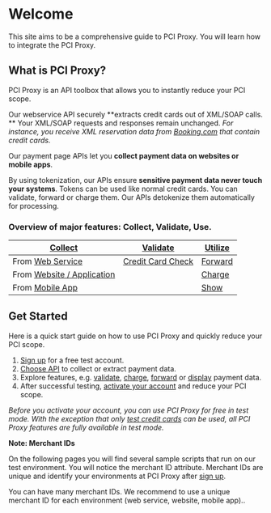 # Welcome

This site aims to be a comprehensive guide to PCI Proxy. You will learn how to integrate the PCI Proxy.

## What is PCI Proxy?

PCI Proxy is an API toolbox that allows you to instantly reduce your PCI scope.

Our webservice API securely **extracts credit cards out of XML/SOAP calls. ** Your XML/SOAP requests and responses remain unchanged. _For instance, you receive XML reservation data from _[_Booking.com_](http://www.booking.com/)_ that contain credit cards._

Our payment page APIs let you **collect payment data on websites or mobile apps**.

By using tokenization, our APIs ensure **sensitive payment data never touch your systems**. Tokens can be used like normal credit cards. You can validate, forward or charge them. Our APIs detokenize them automatically for processing.

### Overview of major features: Collect, Validate, Use.

| [**Collect**](collect_payment_data.html) | [**Validate**](validate.html) | [**Utilize**](utilize) |
| --- | --- | --- |
| From [Web Service](webservice.html) | [Credit Card Check](validate.html) | [Forward](forward.html) |
| From [Website / Application](website-application.html) |  | [Charge](charge.html) |
| From [Mobile App](mobile-app.html) |  | [Show](show.html) |

## Get Started

Here is a quick start guide on how to use PCI Proxy and quickly reduce your PCI scope.

1. [Sign up](https://www.pci-proxy.com/#/signup) for a free test account.
2. [Choose API](collect_payment_data.html) to collect or extract payment data.
3. Explore features, e.g. [validate](validate.html), [charge](charge.html), [forward](forward.html) or [display](retrieve.html) payment data.
4. After successful testing, [activate your account](live_mode-test.html) and reduce your PCI scope.

_Before you activate your account, you can use PCI Proxy for free in test mode. With the exception that only _[_test credit cards_](live_mode-test.html)_ can be used, all PCI Proxy features are fully available in test mode._

**Note: Merchant IDs**

On the following pages you will find several sample scripts that run on our test environment. You will notice the merchant ID attribute. Merchant IDs are unique and identify your environments at PCI Proxy after [sign up](https://www.pci-proxy.com/#/signup).

You can have many merchant IDs. We recommend to use a unique merchant ID for each environment \(web service, website, mobile app\)..

